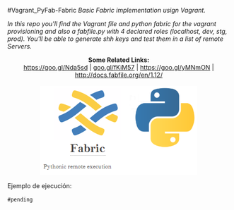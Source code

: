#Vagrant_PyFab-Fabric
*_Basic Fabric implementation usign Vagrant._*

*In this repo you'll find the Vagrant file and python fabric for the vagrant provisioning and also a fabfile.py with 4 declared roles (localhost, dev, stg, prod). You'll be able to generate shh keys and test them in a list of remote Servers.*

<p align="center">
  <b>Some Related Links:</b><br>
  <a href="#">https://goo.gl/Nda5sd</a> |
  <a href="#">goo.gl/fKiM57</a> |
  <a href="#">https://goo.gl/yMNmON</a> |
  <a href="#">http://docs.fabfile.org/en/1.12/</a>
  <br><br>
  <img src="https://github.com/exequielrafaela/Vagrant_PyFab-Fabric/blob/master/Figures/fabric_pyenv.png" 
</p>

Ejemplo de ejecución: 
	
	#pending

